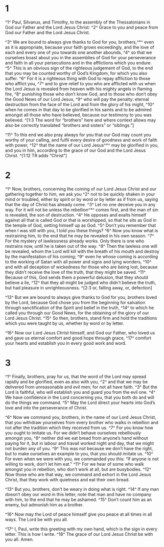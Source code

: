# 1 
^1^ Paul, Silvanus, and Timothy, to the assembly of the Thessalonians in God our Father and the Lord Jesus Christ: ^2^ Grace to you and peace from God our Father and the Lord Jesus Christ. 

^3^ We are bound to always give thanks to God for you, brothers,^*^ even as it is appropriate, because your faith grows exceedingly, and the love of each and every one of you towards one another abounds, ^4^ so that we ourselves boast about you in the assemblies of God for your perseverance and faith in all your persecutions and in the afflictions which you endure. ^5^ This is an obvious sign of the righteous judgement of God, to the end that you may be counted worthy of God’s Kingdom, for which you also suffer. ^6^ For it is a righteous thing with God to repay affliction to those who afflict you, ^7^ and to give relief to you who are afflicted with us when the Lord Jesus is revealed from heaven with his mighty angels in flaming fire, ^8^ punishing those who don’t know God, and to those who don’t obey the Good News of our Lord Jesus, ^9^ who will pay the penalty: eternal destruction from the face of the Lord and from the glory of his might, ^10^ when he comes in that day to be glorified in his saints and to be admired amongst all those who have believed, because our testimony to you was believed. 
^[1:3 The word for “brothers” here and where context allows may also be correctly translated “brothers and sisters” or “siblings.”]

^11^ To this end we also pray always for you that our God may count you worthy of your calling, and fulfil every desire of goodness and work of faith with power, ^12^ that the name of our Lord Jesus^*^ may be glorified in you, and you in him, according to the grace of our God and the Lord Jesus Christ.
^[1:12 TR adds “Christ”] 

# 2 
^1^ Now, brothers, concerning the coming of our Lord Jesus Christ and our gathering together to him, we ask you ^2^ not to be quickly shaken in your mind or troubled, either by spirit or by word or by letter as if from us, saying that the day of Christ has already come. ^3^ Let no one deceive you in any way. For it will not be unless the rebellion^*^ comes first, and the man of sin is revealed, the son of destruction. ^4^ He opposes and exalts himself against all that is called God or that is worshipped, so that he sits as God in the temple of God, setting himself up as God. ^5^ Don’t you remember that when I was still with you, I told you these things? ^6^ Now you know what is restraining him, to the end that he may be revealed in his own season. ^7^ For the mystery of lawlessness already works. Only there is one who restrains now, until he is taken out of the way. ^8^ Then the lawless one will be revealed, whom the Lord will kill with the breath of his mouth and destroy by the manifestation of his coming; ^9^ even he whose coming is according to the working of Satan with all power and signs and lying wonders, ^10^ and with all deception of wickedness for those who are being lost, because they didn’t receive the love of the truth, that they might be saved. ^11^ Because of this, God sends them a powerful delusion, that they should believe a lie, ^12^ that they all might be judged who didn’t believe the truth, but had pleasure in unrighteousness. 
^[2:3 or, falling away, or, defection]

^13^ But we are bound to always give thanks to God for you, brothers loved by the Lord, because God chose you from the beginning for salvation through sanctification of the Spirit and belief in the truth, ^14^ to which he called you through our Good News, for the obtaining of the glory of our Lord Jesus Christ. ^15^ So then, brothers, stand firm and hold the traditions which you were taught by us, whether by word or by letter. 

^16^ Now our Lord Jesus Christ himself, and God our Father, who loved us and gave us eternal comfort and good hope through grace, ^17^ comfort your hearts and establish you in every good work and word. 

# 3 
^1^ Finally, brothers, pray for us, that the word of the Lord may spread rapidly and be glorified, even as also with you, ^2^ and that we may be delivered from unreasonable and evil men; for not all have faith. ^3^ But the Lord is faithful, who will establish you and guard you from the evil one. ^4^ We have confidence in the Lord concerning you, that you both do and will do the things we command. ^5^ May the Lord direct your hearts into God’s love and into the perseverance of Christ. 

^6^ Now we command you, brothers, in the name of our Lord Jesus Christ, that you withdraw yourselves from every brother who walks in rebellion and not after the tradition which they received from us. ^7^ For you know how you ought to imitate us. For we didn’t behave ourselves rebelliously amongst you, ^8^ neither did we eat bread from anyone’s hand without paying for it, but in labour and travail worked night and day, that we might not burden any of you. ^9^ This was not because we don’t have the right, but to make ourselves an example to you, that you should imitate us. ^10^ For even when we were with you, we commanded you this: “If anyone is not willing to work, don’t let him eat.” ^11^ For we hear of some who walk amongst you in rebellion, who don’t work at all, but are busybodies. ^12^ Now those who are that way, we command and exhort in the Lord Jesus Christ, that they work with quietness and eat their own bread. 

^13^ But you, brothers, don’t be weary in doing what is right. ^14^ If any man doesn’t obey our word in this letter, note that man and have no company with him, to the end that he may be ashamed. ^15^ Don’t count him as an enemy, but admonish him as a brother. 

^16^ Now may the Lord of peace himself give you peace at all times in all ways. The Lord be with you all. 

^17^ I, Paul, write this greeting with my own hand, which is the sign in every letter. This is how I write. ^18^ The grace of our Lord Jesus Christ be with you all. Amen. 